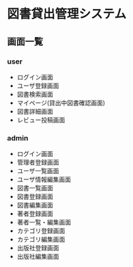 # 図書貸出管理システム

## 画面一覧

### user

- ログイン画面
- ユーザ登録画面
- 図書検索画面
- マイページ(貸出中図書確認画面)
- 図書詳細画面
- レビュー投稿画面

### admin

- ログイン画面
- 管理者登録画面
- ユーザ一覧画面
- ユーザ情報編集画面
- 図書一覧画面
- 図書登録画面
- 図書編集画面
- 著者登録画面
- 著者一覧・編集画面
- カテゴリ登録画面
- カテゴリ編集画面
- 出版社登録画面
- 出版社編集画面
